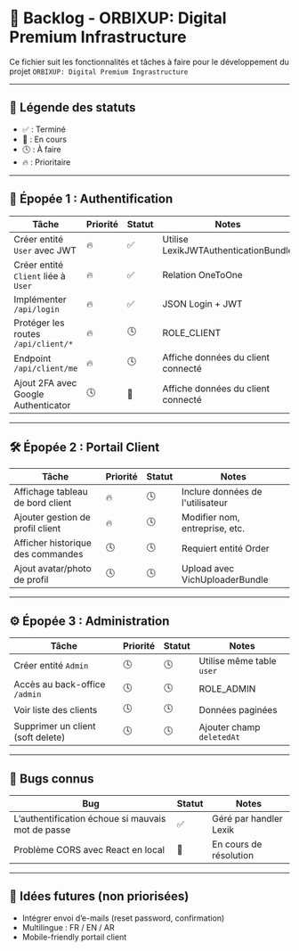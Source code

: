 # 📝 Backlog - ORBIXUP: Digital Premium Infrastructure


Ce fichier suit les fonctionnalités et tâches à faire pour le développement du projet `ORBIXUP: Digital Premium Ingrastructure`

---

## 📌 Légende des statuts

-   ✅ : Terminé
-   🚧 : En cours
-   🕓 : À faire
-   🔥 : Prioritaire

---

## 🚀 Épopée 1 : Authentification

| Tâche                               | Priorité | Statut | Notes                                |
| ----------------------------------- | -------- | ------ | ------------------------------------ |
| Créer entité `User` avec JWT        |    🔥    |   ✅   | Utilise LexikJWTAuthenticationBundle |
| Créer entité `Client` liée à `User` |    🔥    |   ✅   | Relation OneToOne                    |
| Implémenter `/api/login`            |    🔥    |   ✅   | JSON Login + JWT                     |
| Protéger les routes `/api/client/*` |    🔥    |   🕓   | ROLE_CLIENT                          |
| Endpoint `/api/client/me`           |    🔥    |   🕓   | Affiche données du client connecté   |
| Ajout 2FA avec Google Authenticator |    🕓    |   🚧   | Affiche données du client connecté   |

---

## 🛠️ Épopée 2 : Portail Client

| Tâche                             | Priorité | Statut | Notes                            |
| --------------------------------- | -------- | ------ | -------------------------------- |
| Affichage tableau de bord client  |    🔥    |   🕓   | Inclure données de l'utilisateur |
| Ajouter gestion de profil client  |    🔥    |   🕓   | Modifier nom, entreprise, etc.   |
| Afficher historique des commandes |    🕓    |   🕓   | Requiert entité Order            |
| Ajout avatar/photo de profil      |    🕓    |   🕓   | Upload avec VichUploaderBundle   |

---

## ⚙️ Épopée 3 : Administration

| Tâche                             | Priorité | Statut | Notes                     |
| --------------------------------- | -------- | ------ | ------------------------- |
| Créer entité `Admin`              |    🕓    |   🕓   | Utilise même table `user` |
| Accès au back-office `/admin`     |    🕓    |   🕓   | ROLE_ADMIN                |
| Voir liste des clients            |    🕓    |   🕓   | Données paginées          |
| Supprimer un client (soft delete) |    🕓    |   🕓   | Ajouter champ `deletedAt` |

---

## 🐞 Bugs connus

| Bug                                               | Statut | Notes                  |
| ------------------------------------------------- | ------ | ---------------------- |
| L’authentification échoue si mauvais mot de passe |   ✅   | Géré par handler Lexik |
| Problème CORS avec React en local                 |   🚧   | En cours de résolution |

---

## 📌 Idées futures (non priorisées)

-   Intégrer envoi d’e-mails (reset password, confirmation)
-   Multilingue : FR / EN / AR
-   Mobile-friendly portail client
